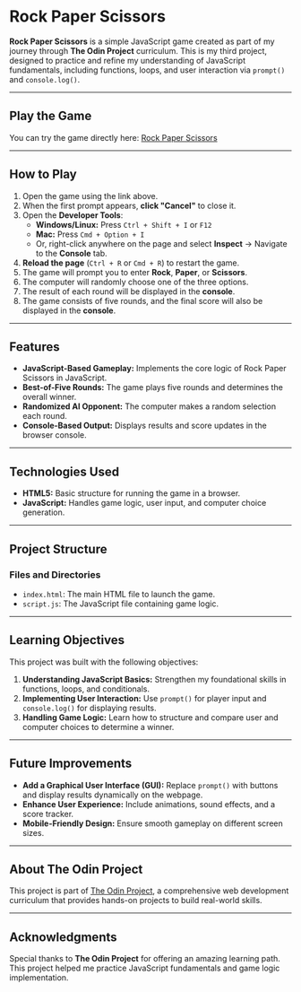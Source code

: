 # Rock Paper Scissors

**Rock Paper Scissors** is a simple JavaScript game created as part of my journey through **The Odin Project** curriculum. This is my third project, designed to practice and refine my understanding of JavaScript fundamentals, including functions, loops, and user interaction via `prompt()` and `console.log()`.

---

## Play the Game

You can try the game directly here: [Rock Paper Scissors](https://kyusuku.github.io/rock-paper-scissors/)

---

## How to Play

1. Open the game using the link above.
2. When the first prompt appears, **click "Cancel"** to close it.
3. Open the **Developer Tools**:
   - **Windows/Linux:** Press `Ctrl + Shift + I` or `F12`
   - **Mac:** Press `Cmd + Option + I`
   - Or, right-click anywhere on the page and select **Inspect** → Navigate to the **Console** tab.
4. **Reload the page** (`Ctrl + R` or `Cmd + R`) to restart the game.
5. The game will prompt you to enter **Rock**, **Paper**, or **Scissors**.
6. The computer will randomly choose one of the three options.
7. The result of each round will be displayed in the **console**.
8. The game consists of five rounds, and the final score will also be displayed in the **console**.

---

## Features

- **JavaScript-Based Gameplay:** Implements the core logic of Rock Paper Scissors in JavaScript.
- **Best-of-Five Rounds:** The game plays five rounds and determines the overall winner.
- **Randomized AI Opponent:** The computer makes a random selection each round.
- **Console-Based Output:** Displays results and score updates in the browser console.

---

## Technologies Used

- **HTML5:** Basic structure for running the game in a browser.
- **JavaScript:** Handles game logic, user input, and computer choice generation.

---

## Project Structure

### Files and Directories
- `index.html`: The main HTML file to launch the game.
- `script.js`: The JavaScript file containing game logic.

---

## Learning Objectives

This project was built with the following objectives:
1. **Understanding JavaScript Basics:** Strengthen my foundational skills in functions, loops, and conditionals.
2. **Implementing User Interaction:** Use `prompt()` for player input and `console.log()` for displaying results.
3. **Handling Game Logic:** Learn how to structure and compare user and computer choices to determine a winner.

---

## Future Improvements

- **Add a Graphical User Interface (GUI):** Replace `prompt()` with buttons and display results dynamically on the webpage.
- **Enhance User Experience:** Include animations, sound effects, and a score tracker.
- **Mobile-Friendly Design:** Ensure smooth gameplay on different screen sizes.

---

## About The Odin Project

This project is part of [The Odin Project](https://www.theodinproject.com/), a comprehensive web development curriculum that provides hands-on projects to build real-world skills.

---

## Acknowledgments

Special thanks to **The Odin Project** for offering an amazing learning path. This project helped me practice JavaScript fundamentals and game logic implementation.
